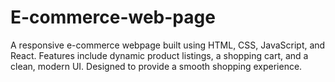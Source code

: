 # E-commerce-web-page
A responsive e-commerce webpage built using HTML, CSS, JavaScript, and React. Features include dynamic product listings, a shopping cart, and a clean, modern UI. Designed to provide a smooth shopping experience.
